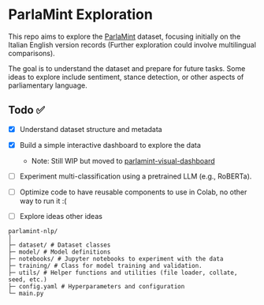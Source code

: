 # ParlaMint Exploration

This repo aims to explore the [ParlaMint](https://clarin.eu/parlamint) dataset, focusing initially on the Italian English version records (Further exploration could involve multilingual comparisons).

The goal is to understand the dataset and prepare for future tasks. Some ideas to explore include sentiment, stance detection, or other aspects of parliamentary language.

## Todo ✅

- [x] Understand dataset structure and metadata
- [x] Build a simple interactive dashboard to explore the data

  - Note: Still WIP but moved to [parlamint-visual-dashboard](https://github.com/DinosaurMauricio/parlamint-visual-dashboard)

- [ ] Experiment multi-classification using a pretrained LLM (e.g., RoBERTa).
- [ ] Optimize code to have reusable components to use in Colab, no other way to run it :(
- [ ] Explore ideas other ideas

```
parlamint-nlp/
│
├─ dataset/ # Dataset classes
├─ model/ # Model definitions
├─ notebooks/ # Jupyter notebooks to experiment with the data
├─ training/ # Class for model training and validation.
├─ utils/ # Helper functions and utilities (file loader, collate, seed, etc.)
├─ config.yaml # Hyperparameters and configuration
└─ main.py
```
